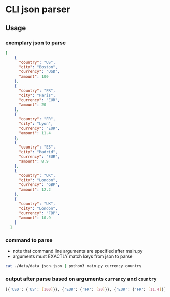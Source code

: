 # CLI json parser

## Usage
### exemplary json to parse
```json
[
    {
      "country": "US",
      "city": "Boston",
      "currency": "USD",
      "amount": 100
    },
    {
      "country": "FR",
      "city": "Paris",
      "currency": "EUR",
      "amount": 20
    },
    {
      "country": "FR",
      "city": "Lyon",
      "currency": "EUR",
      "amount": 11.4
    },
    {
      "country": "ES",
      "city": "Madrid",
      "currency": "EUR",
      "amount": 8.9
    },
    {
      "country": "UK",
      "city": "London",
      "currency": "GBP",
      "amount": 12.2
    },
    {
      "country": "UK",
      "city": "London",
      "currency": "FBP",
      "amount": 10.9
    }
  ]
```

### command to parse
- note that command line arguments are specified after main.py
- arguments must EXACTLY match keys from json to parse
```bash
cat ./data/data_json.json | python3 main.py currency country 
```

### output after parse based on arguments `currency` and `country`
```bash
[{'USD': {'US': [100]}}, {'EUR': {'FR': [20]}}, {'EUR': {'FR': [11.4]}}, {'EUR': {'ES': [8.9]}}, {'GBP': {'UK': [12.2]}}, {'FBP': {'UK': [10.9]}}]
```


